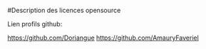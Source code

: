 #Description des licences opensource

Lien profils github:

https://github.com/Doriangue
https://github.com/AmauryFaveriel
